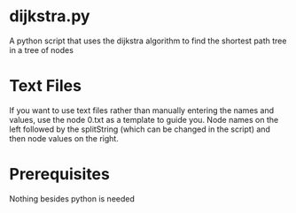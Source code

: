 # dijkstra.py
A python script that uses the dijkstra algorithm to find the shortest path tree in a tree of nodes

# Text Files
If you want to use text files rather than manually entering the names and values, use the node 0.txt as a template to guide you.
Node names on the left followed by the splitString (which can be changed in the script) and then node values on the right.

# Prerequisites
Nothing besides python is needed
